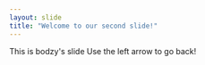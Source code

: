 ```yaml
---
layout: slide
title: "Welcome to our second slide!"
---
```

This is bodzy's slide
Use the left arrow to go back!
